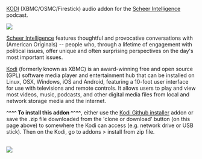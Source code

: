 <a href="kodi.tv">KODI<a> (XBMC/OSMC/Firestick) audio addon for the <a href="https://scheerpost.com/category/si-podcast/">Scheer Intelligence</a> podcast.<br>

<img src="https://media.npr.org/images/podcasts/primary/icon_470103082-73ea21a4979fea77e7116bd1f110f8f8e3032597-s600-c85.jpeg"><br>

<a href="https://www.npr.org/podcasts/470103082/k-c-r-w-s-scheer-intelligence">Scheer Intelligence</a> features thoughtful and provocative conversations with (American Originals) -- people who, through a lifetime of engagement with political issues, offer unique and often surprising perspectives on the day's most important issues.<br>

<a href="www.kodi.tv">Kodi</a> (formerly known as XBMC) is an award-winning free and open source (GPL) software media player and entertainment hub that can be installed on Linux, OSX, Windows, iOS and Android, featuring a 10-foot user interface for use with televisions and remote controls. It allows users to play and view most videos, music, podcasts, and other digital media files from local and network storage media and the internet.<br>

<b>^^^^ To install this addon ^^^^</b>, either use the <a href="https://www.tvaddons.co/github-browser-kodi/">Kodi Github installer</a> addon or save the .zip file downloaded from the 'clone or download' button (on this page above) to somewhere the Kodi can access (e.g. network drive or USB stick). Then on the Kodi, go to addons > install from zip file.<br>

<br><a href="http://www.kodi.tv"><img src="https://kodi.tv/sites/default/files/page/field_image/about--devices.jpg">

